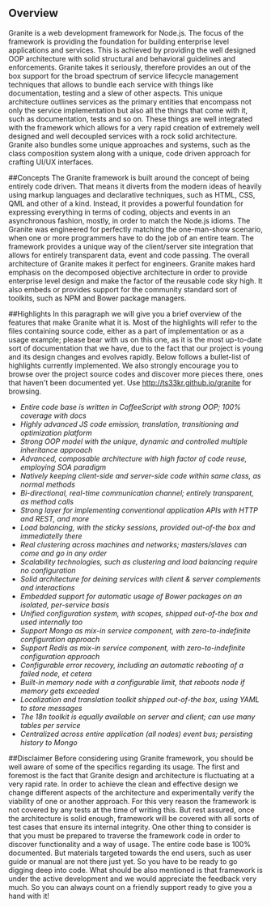 ## Overview
Granite is a web development framework for Node.js. The focus of
the framework is providing the foundation for building enterprise
level applications and services. This is achieved by providing the
well designed OOP architecture with solid structural and behavioral
guidelines and enforcements. Granite takes it seriously, therefore
provides an out of the box support for the broad spectrum of service
lifecycle management techniques that allows to bundle each service
with things like documentation, testing and a slew of other aspects.
This unique architecture outlines services as the primary entities
that encompass not only the service implementation but also all the
things that come with it, such as documentation, tests and so on.
These things are well integrated with the framework which allows for
a very rapid creation of extremely well designed and well decoupled
services with a rock solid architecture. Granite also bundles some
unique approaches and systems, such as the class composition system
along with a unique, code driven approach for crafting UI/UX interfaces.

##Concepts
The Granite framework is built around the concept of being entirely
code driven. That means it diverts from the modern ideas of heavily
using markup languages and declarative techniques, such as HTML, CSS,
QML and other of a kind. Instead, it provides a powerful foundation
for expressing everything in terms of coding, objects and events in
an asynchronous fashion, mostly, in order to match the Node.js idioms.
The Granite was engineered for perfectly matching the one-man-show
scenario, when one or more programmers have to do the job of an entire
team. The framework provides a unique way of the client/server site
integration that allows for entirely transparent data, event and code passing.
The overall architecture of Granite makes it perfect for engineers.
Granite makes hard emphasis on the decomposed objective architecture
in order to provide enterprise level design and make the factor of
the reusable code sky high. It also embeds or provides support for
the community standard sort of toolkits, such as NPM and Bower package managers.

##Highlights
In this paragraph we will give you a brief overview of the features
that make Granite what it is. Most of the highlights will refer to
the files containing source code, either as a part of implementation
or as a usage example; please bear with us on this one, as it is the
most up-to-date sort of documentation that we have, due to the fact
that our project is young and its design changes and evolves rapidly.
Below follows a bullet-list of highlights currently implemented. We
also strongly encourage you to browse over the project source codes
and discover more pieces there, ones that haven't been documented yet.
Use http://ts33kr.github.io/granite for browsing.

  + *Entire code base is written in CoffeeScript with strong OOP; 100% coverage with docs*
  + *Highly advanced JS code emission, translation, transitioning and optimization platform*
  + *Strong OOP model with the unique, dynamic and controlled multiple inheritance approach*
  + *Advanced, composable architecture with high factor of code reuse, employing SOA paradigm*
  + *Natively keeping client-side and server-side code within same class, as normal methods*
  + *Bi-directional, real-time communication channel; entirely transparent, as method calls*
  + *Strong layer for implementing conventional application APIs with HTTP and REST, and more*
  + *Load balancing, with the sticky sessions, provided out-of-the box and immediatelly there*
  + *Real clustering across machines and networks; masters/slaves can come and go in any order*
  + *Scalability technologies, such as clustering and load balancing require no configuration*
  + *Solid architecture for deining services with client & server complements and interactions*
  + *Embedded support for automatic usage of Bower packages on an isolated, per-service basis*
  + *Unified configuration system, with scopes, shipped out-of-the box and used internally too*
  + *Support Mongo as mix-in service component, with zero-to-indefinite configuration approach*
  + *Support Redis as mix-in service component, with zero-to-indefinite configuration approach*
  + *Configurable error recovery, including an automatic rebooting of a failed node, et cetera*
  + *Built-in memory node with a configurable limit, that reboots node if memory gets exceeded*
  + *Localization and translation toolkit shipped out-of-the box, using YAML to store messages*
  + *The 18n toolkit is equally available on server and client; can use many tables per service*
  + *Centralized across entire application (all nodes) event bus; persisting history to Mongo*

##Disclaimer
Before considering using Granite framework, you should be well aware
of some of the specifics regarding its usage. The first and foremost
is the fact that Granite design and architecture is fluctuating at
a very rapid rate. In order to achieve the clean and effective design
we change different aspects of the architecture and experimentally
verify the viability of one or another approach. For this very reason
the framework is not covered by any tests at the time of writing this.
But rest assured, once the architecture is solid enough, framework
will be covered with all sorts of test cases that ensure its internal
integrity. One other thing to consider is that you must be prepared to
traverse the framework code in order to discover functionality and a
way of usage. The entire code base is 100% documented. But materials
targeted towards the end users, such as user guide or manual are not
there just yet. So you have to be ready to go digging deep into code.
What should be also mentioned is that framework is under the active
development and we would appreciate the feedback very much. So you
can always count on a friendly support ready to give you a hand with it!
